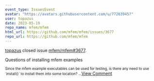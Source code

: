 ```yaml
---
event_type: IssuesEvent
avatar: "https://avatars.githubusercontent.com/u/77263945?"
user: topazus
date: 2023-05-19
repo_name: mfem/mfem
html_url: https://github.com/mfem/mfem/issues/3677
repo_url: https://github.com/mfem/mfem
---
```


<a href='https://github.com/topazus' target='_blank'>topazus</a> closed issue <a href='https://github.com/mfem/mfem/issues/3677' target='_blank'>mfem/mfem#3677</a>.

<p>Questions of installing mfem examples</p><small>Since the mfem example executables can be used for testing, is there any need to use `install()` to install them into some location?...</small><a href='https://github.com/mfem/mfem/issues/3677' target='_blank'>View Comment</a>